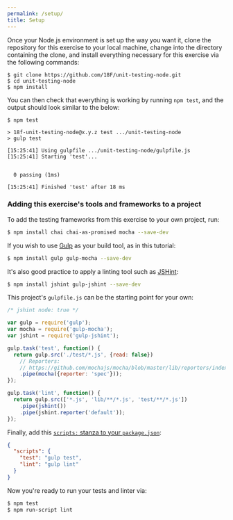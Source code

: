```yaml
---
permalink: /setup/
title: Setup
---
```

Once your Node.js environment is set up the way you want it, clone the
repository for this exercise to your local machine, change into the directory
containing the clone, and install everything necessary for this exercise via
the following commands:

```shell
$ git clone https://github.com/18F/unit-testing-node.git
$ cd unit-testing-node
$ npm install
```

You can then check that everything is working by running `npm test`, and the
output should look similar to the below:

```shell
$ npm test

> 18f-unit-testing-node@x.y.z test .../unit-testing-node
> gulp test

[15:25:41] Using gulpfile .../unit-testing-node/gulpfile.js
[15:25:41] Starting 'test'...


  0 passing (1ms)

[15:25:41] Finished 'test' after 18 ms
```

### Adding this exercise's tools and frameworks to a project

To add the testing frameworks from this exercise to your own project, run:

```sh
$ npm install chai chai-as-promised mocha --save-dev
```

If you wish to use [Gulp](https://www.npmjs.com/package/gulp) as your build
tool, as in this tutorial: 

```sh
$ npm install gulp gulp-mocha --save-dev
```

It's also good practice to apply a linting tool such as
[JSHint](https://www.npmjs.com/package/jshint):

```sh
$ npm install jshint gulp-jshint --save-dev
```

This project's `gulpfile.js` can be the starting point for your own:

```js
/* jshint node: true */

var gulp = require('gulp');
var mocha = require('gulp-mocha');
var jshint = require('gulp-jshint');

gulp.task('test', function() {
  return gulp.src('./test/*.js', {read: false})
    // Reporters:
    // https://github.com/mochajs/mocha/blob/master/lib/reporters/index.js
    .pipe(mocha({reporter: 'spec'}));
});

gulp.task('lint', function() {
  return gulp.src(['*.js', 'lib/**/*.js', 'test/**/*.js'])
    .pipe(jshint())
    .pipe(jshint.reporter('default'));
});
```

Finally, add this [`scripts:` stanza to your
`package.json`](https://docs.npmjs.com/files/package.json#scripts):

```json
{
  "scripts": {
    "test": "gulp test",
    "lint": "gulp lint"
  }
}
```

Now you're ready to run your tests and linter via:

```sh
$ npm test
$ npm run-script lint
```
